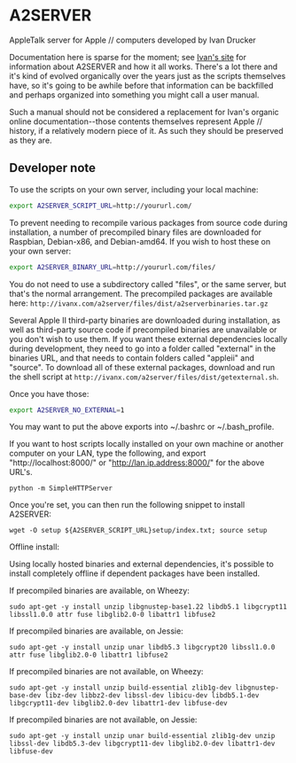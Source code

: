 # A2SERVER
AppleTalk server for Apple // computers developed by Ivan Drucker

Documentation here is sparse for the moment; see [Ivan's site]() for
information about A2SERVER and how it all works.  There's a lot there and it's
kind of evolved organically over the years just as the scripts themselves
have, so it's going to be awhile before that information can be backfilled and
perhaps organized into something you might call a user manual.

Such a manual should not be considered a replacement for Ivan's organic online
documentation--those contents themselves represent Apple // history, if a
relatively modern piece of it.  As such they should be preserved as they are.

## Developer note

To use the scripts on your own server, including your local machine:

~~~ bash
export A2SERVER_SCRIPT_URL=http://yoururl.com/
~~~

To prevent needing to recompile various packages from source code during
installation, a number of precompiled binary files are downloaded for Raspbian,
Debian-x86, and Debian-amd64. If you wish to host these on your own server:

~~~ bash
export A2SERVER_BINARY_URL=http://yoururl.com/files/
~~~

You do not need to use a subdirectory called "files", or the same server, but
that's the normal arrangement. The precompiled packages are available here:
`http://ivanx.com/a2server/files/dist/a2serverbinaries.tar.gz`

Several Apple II third-party binaries are downloaded during installation, as
well as third-party source code if precompiled binaries are unavailable or
you don't wish to use them. If you want these external dependencies locally
during development, they need to go into a folder called "external" in
the binaries URL, and that needs to contain folders called "appleii" and
"source". To download all of these external packages, download and run the
shell script at
`http://ivanx.com/a2server/files/dist/getexternal.sh`.

Once you have those:

~~~ bash
export A2SERVER_NO_EXTERNAL=1
~~~

You may want to put the above exports into ~/.bashrc or ~/.bash_profile.

If you want to host scripts locally installed on your own machine or another
computer on your LAN, type the following, and export "http://localhost:8000/"
or "http://lan.ip.address:8000/" for the above URL's.

~~~
python -m SimpleHTTPServer
~~~

Once you're set, you can then run the following snippet to install A2SERVER:

~~~
wget -O setup ${A2SERVER_SCRIPT_URL}setup/index.txt; source setup
~~~


Offline install:

Using locally hosted binaries and external dependencies, it's possible to
install completely offline if dependent packages have been installed.

If precompiled binaries are available, on Wheezy:

~~~
sudo apt-get -y install unzip libgnustep-base1.22 libdb5.1 libgcrypt11 libssl1.0.0 attr fuse libglib2.0-0 libattr1 libfuse2
~~~

If precompiled binaries are available, on Jessie:

~~~
sudo apt-get -y install unzip unar libdb5.3 libgcrypt20 libssl1.0.0 attr fuse libglib2.0-0 libattr1 libfuse2
~~~

If precompiled binaries are not available, on Wheezy:

~~~
sudo apt-get -y install unzip build-essential zlib1g-dev libgnustep-base-dev libz-dev libbz2-dev libssl-dev libicu-dev libdb5.1-dev libgcrypt11-dev libglib2.0-dev libattr1-dev libfuse-dev
~~~

If precompiled binaries are not available, on Jessie:

~~~
sudo apt-get -y install unzip unar build-essential zlib1g-dev unzip libssl-dev libdb5.3-dev libgcrypt11-dev libglib2.0-dev libattr1-dev libfuse-dev
~~~


[Ivan's site]: http://appleii.ivanx.com/a2server/
